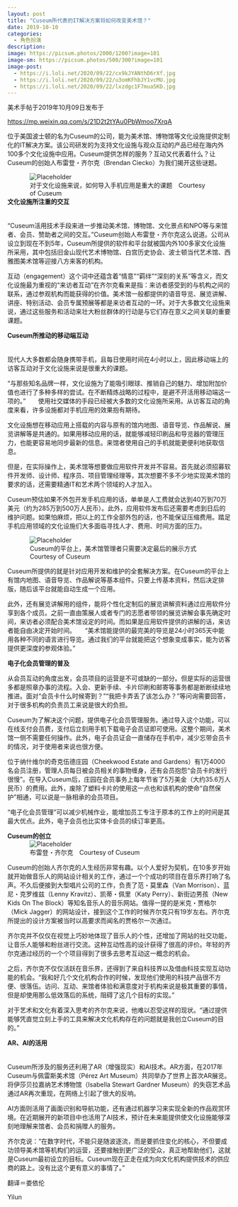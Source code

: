 ```yaml
---
layout: post
title: "Cuseum所代表的IT解决方案将如何改变美术馆？"
date: 2019-10-10
categories:
  - 角色扮演
description:
image: https://picsum.photos/2000/1200?image=101
image-sm: https://picsum.photos/500/300?image=101
image-post:
  - https://i.loli.net/2020/09/22/cx9kJYANthD6rXf.jpg
  - https://i.loli.net/2020/09/22/u3omKFhbJY1vcMU.jpg
  - https://i.loli.net/2020/09/22/lxzdgc1F7mua5KD.jpg
---
```

美术手帖于2019年10月09日发布于

<a href="https://mp.weixin.qq.com/s/21D2t2tYAu0PbWmoo7XrqA">https://mp.weixin.qq.com/s/21D2t2tYAu0PbWmoo7XrqA</a>

位于美国波士顿的名为Cuseum的公司，能为美术馆、博物馆等文化设施提供定制化的IT解决方案。该公司研发的为支持文化设施与观众互动的产品已经在海内外100多个文化设施中应用。Cuseum提供怎样的服务？互动又代表着什么？<!--break-->让Cuseum的创始人布雷登・齐尔克（Brendan Ciecko）为我们揭开这些谜题。

<figure style="width:80%;margin:auto;">
  <img src="{{ page.image-post[0] }}" alt="Placeholder"/>
  <figcaption>对于文化设施来说，如何导入手机应用是重大的课题　Courtesy of Cuseum</figcaption>
</figure>

<div><b>文化设施所注重的交互</b></div>　　

“Cuseum活用技术手段来进一步推动美术馆、博物馆、文化景点和NPO等与来馆者、会员、赞助者之间的交互。”Cuseum创始人布雷登・齐尔克这么说道。公司从设立到现在不到5年，Cuseum所提供的软件和平台就被国内外100多家文化设施所采用，其中包括旧金山现代艺术博物馆、白宫历史协会、波士顿当代艺术馆、西雅图美术馆等迎接八方来客的机构。　　

互动（engagement）这个词中还蕴含着“情意”“羁绊”“深刻的关系”等含义，而文化设施最为重视的“来访者互动”在齐尔克看来是指：来访者感受到的与机构之间的联系，通过参观机构而能获得的价值。美术馆一般都提供的语音导览、展览讲解、讲座、特别活动、会员专属预展等都是来访者互动的一环。对于大多数文化设施来说，通过这些服务和活动来壮大粉丝群体的行动是与它们存在意义之间关联的重要课题。

<div><b>Cuseum所推动的移动端互动</b></div>　

现代人大多数都会随身携带手机，且每日使用时间在4小时以上，因此移动端上的访客互动对于文化设施来说是很重大的课题。　　

“与那些知名品牌一样，文化设施为了能吸引眼球、推销自己的魅力、增加附加价值也进行了多种多样的尝试。在不断精炼战略的过程中，是避不开活用移动端这一项的。”　　使用社交媒体的手段已经被大多数的文化设施所采用。从访客互动的角度来看，许多设施都对手机应用的效果抱有期待。　　

文化设施想在移动应用上搭载的内容与原有的馆内地图、语音导览、作品解说、展览讲解等是共通的。如果用移动应用的话，就能够减轻印刷品和导览器的管理压力，也能更容易地同步最新的信息。来馆者使用自己的手机就能更便利地获取信息。　　

但是，在实际操作上，美术馆等想要做应用软件开发并不容易。首先就必须招募软件开发师、设计师、程序员、项目管理经理等，其次想要不多不少地实现美术馆的要求的话，还需要精通IT和艺术两个领域的人才加入。　　

Cuseum预估如果不外包开发手机应用的话，单单是人工费就会达到40万到70万美元（约为285万到500万人民币）。此外，应用软件发布后还需要考虑到日后的维护问题。如果怕麻烦，把以上的工作全部外包的话，也不能保证压缩费用。踏足手机应用领域的文化设施们大多面临寻找人才、费用、时间方面的压力。

<figure style="width:80%;margin:auto;">
  <img src="{{ page.image-post[1] }}" alt="Placeholder"/>
  <figcaption>Cuseum的平台上，美术馆管理者只需要决定最后的展示方式　Courtesy of Cuseum</figcaption>
</figure>

Cuseum所提供的就是针对应用开发和维护的全套解决方案。在Cuseum的平台上有馆内地图、语音导览、作品解说等基本组件。只要上传基本资料，然后决定排版，随后该平台就能自动生成一个应用。

此外，还有展览讲解用的组件，能将个性化定制后的展览讲解资料通过应用软件分享到各个成员。之前一直由策展人或者专门的志愿者带领的展览讲解会事先确定时间，来访者必须配合美术馆设定的时间。而如果是应用软件提供的讲解的话，来访者能自由决定开始时间。　　“美术馆能提供的最完美的导览是24小时365天中能用各种不同的语言进行导览。通过我们的平台就能把这个想象变成事实，能为访客提供更深度的参观体验。”

<div><b>电子化会员管理的普及</b></div>

从会员互动的角度出发，会员项目的运营是不可或缺的一部分。但是实际的运营很多都是照章办事的流程。入会、更新手续、卡片印刷和邮寄等事务都是断断续续地推进。面对“会员卡什么时候寄到？”“我把卡弄丢了该怎么办？”等问询需要回答，对于很多机构的负责员工来说是很大的负担。　　

Cuseum为了解决这个问题，提供电子化会员管理服务。通过导入这个功能，可以在线支付会员费，支付后立刻用手机下载电子会员证即可使用。这整个期间，美术馆一侧不需要任何操作。此外，电子会员证会一直储存在手机中，减少忘带会员卡的情况，对于使用者来说也很方便。　　

位于纳什维尔的奇克伍德庄园（Cheekwood Estate and Gardens）有1万4000名会员注册，管理人员每日被会员相关的事物缠身，还有会员抱怨“会员卡的发行很慢”。在导入Cuseum后，庄园在会员事务上每年节省了5万美金（大约35.6万人民币）的费用。此外，废除了塑料卡片的使用这一点也和该机构的使命“自然保护”相通，可以说是一脉相承的会员项目。　　

“电子化会员管理”可以减少机械作业，能增加员工专注于原本的工作上的时间是其最大优点。此外，电子会员也比实体卡会员的续订率更高。

<div><b>Cuseum的创立</b></div>

<figure style="width:80%;margin:auto;">
  <img src="{{ page.image-post[2] }}" alt="Placeholder"/>
  <figcaption>布雷登・齐尔克　Courtesy of Cuseum</figcaption>
</figure>

Cuseum的创始人齐尔克的人生经历非常有趣。以个人爱好为契机，在10多岁开始就开始做音乐人的网站设计相关的工作，通过一个个成功的项目在音乐界打响了名声。不久后便接到大型唱片公司的工作，负责了范・莫里森（Van Morrison）、蓝尼・克罗维兹（Lenny Kravitz）、凯蒂・佩里（Katy Perry）、新街边男孩（New Kids On The Block）等知名音乐人的音乐网站。值得一提的是米克・贾格尔（Mick Jagger）的网站设计，接到这个工作的时候齐尔克只有19岁左右。齐尔克所提出的设计方案被当时以高要求而闻名的贾格尔一次通过。

齐尔克并不仅仅在视觉上巧妙地体现了音乐人的个性，还增加了网站的社交功能，让音乐人能够和粉丝进行交流。这种互动性高的设计获得了很高的评价。年轻的齐尔克通过经历的一个个项目得到了很多去思考互动这一概念的机会。　　

之后，齐尔克不仅仅活跃在音乐界，还得到了来自科技界以及借由科技实现互动功能的机会。“我和好几个文化机构合作的时候，发现他们使用的科技产品很不方便、很落伍。访问、互动、来馆者体验和满意度对于机构来说是极其重要的事情，但是却使用那么低效落后的系统，阻碍了这几个目标的实现。”　　

对于艺术和文化有着深入思考的齐尔克来说，他难以忍受这样的现状。“通过提供能够凭直觉立刻上手的工具来解决文化机构存在的问题就是我创立Cuseum的目的。”

<div><b>AR、AI的活用</b></div>　　

Cuseum所涉及的服务还利用了AR（增强现实）和AI技术。AR方面，在2017年Cuseum与佩雷斯美术馆（Pérez Art Museum）共同举办了世界上首次AR展览。将伊莎贝拉嘉纳艺术博物馆（Isabella Stewart Gardner Museum）的失窃艺术品通过AR再次重现，在网络上引起了很大的反响。　　

AI方面则活用了画面识别和导航功能，还有通过机器学习来实现全新的作品观赏环境。在近期展开的新项目中也活用了AI技术，预计在未来能提供使文化设施能够深刻地理解来馆者、会员和捐赠人的服务。

齐尔克说：“在数字时代，不能只是随波逐流，而是要抓住变化的核心，不但要成功领导美术馆等机构们的运营，还要接触到更广泛的受众，真正地帮助他们，这就是Cuseum最初设立的目标。Cuseum现在正走在成为向文化机构提供技术的供应商的路上。没有比这个更有意义的事情了。”

翻译＝娄依伦

 
Yilun
